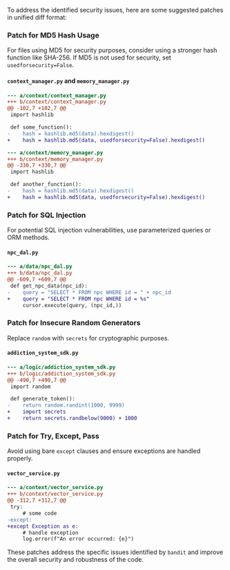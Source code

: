 To address the identified security issues, here are some suggested patches in unified diff format:

### Patch for MD5 Hash Usage

For files using MD5 for security purposes, consider using a stronger hash function like SHA-256. If MD5 is not used for security, set `usedforsecurity=False`.

#### `context_manager.py` and `memory_manager.py`

```diff
--- a/context/context_manager.py
+++ b/context/context_manager.py
@@ -102,7 +102,7 @@
 import hashlib

 def some_function():
-    hash = hashlib.md5(data).hexdigest()
+    hash = hashlib.md5(data, usedforsecurity=False).hexdigest()
```

```diff
--- a/context/memory_manager.py
+++ b/context/memory_manager.py
@@ -330,7 +330,7 @@
 import hashlib

 def another_function():
-    hash = hashlib.md5(data).hexdigest()
+    hash = hashlib.md5(data, usedforsecurity=False).hexdigest()
```

### Patch for SQL Injection

For potential SQL injection vulnerabilities, use parameterized queries or ORM methods.

#### `npc_dal.py`

```diff
--- a/data/npc_dal.py
+++ b/data/npc_dal.py
@@ -609,7 +609,7 @@
 def get_npc_data(npc_id):
-    query = "SELECT * FROM npc WHERE id = " + npc_id
+    query = "SELECT * FROM npc WHERE id = %s"
     cursor.execute(query, (npc_id,))
```

### Patch for Insecure Random Generators

Replace `random` with `secrets` for cryptographic purposes.

#### `addiction_system_sdk.py`

```diff
--- a/logic/addiction_system_sdk.py
+++ b/logic/addiction_system_sdk.py
@@ -490,7 +490,7 @@
 import random

 def generate_token():
-    return random.randint(1000, 9999)
+    import secrets
+    return secrets.randbelow(9000) + 1000
```

### Patch for Try, Except, Pass

Avoid using bare `except` clauses and ensure exceptions are handled properly.

#### `vector_service.py`

```diff
--- a/context/vector_service.py
+++ b/context/vector_service.py
@@ -312,7 +312,7 @@
 try:
     # some code
-except:
+except Exception as e:
     # handle exception
     log.error(f"An error occurred: {e}")
```

These patches address the specific issues identified by `bandit` and improve the overall security and robustness of the code.